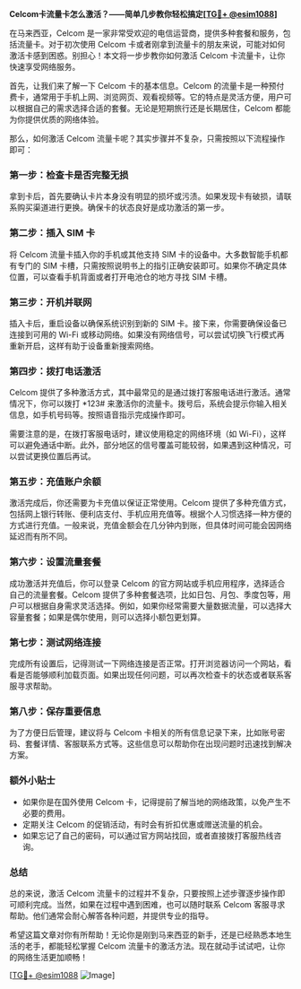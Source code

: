 **Celcom卡流量卡怎么激活？——简单几步教你轻松搞定[[TG💪+ @esim1088](https://t.me/s/esim1088)]**

在马来西亚，Celcom 是一家非常受欢迎的电信运营商，提供多种套餐和服务，包括流量卡。对于初次使用 Celcom 卡或者刚拿到流量卡的朋友来说，可能对如何激活卡感到困惑。别担心！本文将一步步教你如何激活 Celcom 卡流量卡，让你快速享受网络服务。

首先，让我们来了解一下 Celcom 卡的基本信息。Celcom 的流量卡是一种预付费卡，通常用于手机上网、浏览网页、观看视频等。它的特点是灵活方便，用户可以根据自己的需求选择合适的套餐。无论是短期旅行还是长期居住，Celcom 都能为你提供优质的网络体验。

那么，如何激活 Celcom 流量卡呢？其实步骤并不复杂，只需按照以下流程操作即可：

### **第一步：检查卡是否完整无损**
拿到卡后，首先要确认卡片本身没有明显的损坏或污渍。如果发现卡有破损，请联系购买渠道进行更换。确保卡的状态良好是成功激活的第一步。

### **第二步：插入 SIM 卡**
将 Celcom 流量卡插入你的手机或其他支持 SIM 卡的设备中。大多数智能手机都有专门的 SIM 卡槽，只需按照说明书上的指引正确安装即可。如果你不确定具体位置，可以查看手机背面或者打开电池仓的地方寻找 SIM 卡槽。

### **第三步：开机并联网**
插入卡后，重启设备以确保系统识别到新的 SIM 卡。接下来，你需要确保设备已连接到可用的 Wi-Fi 或移动网络。如果没有网络信号，可以尝试切换飞行模式再重新开启，这样有助于设备重新搜索网络。

### **第四步：拨打电话激活**
Celcom 提供了多种激活方式，其中最常见的是通过拨打客服电话进行激活。通常情况下，你可以拨打 *123# 来激活你的流量卡。拨号后，系统会提示你输入相关信息，如手机号码等。按照语音指示完成操作即可。

需要注意的是，在拨打客服电话时，建议使用稳定的网络环境（如 Wi-Fi），这样可以避免通话中断。此外，部分地区的信号覆盖可能较弱，如果遇到这种情况，可以尝试更换位置后再试。

### **第五步：充值账户余额**
激活完成后，你还需要为卡充值以保证正常使用。Celcom 提供了多种充值方式，包括网上银行转账、便利店支付、手机应用充值等。根据个人习惯选择一种方便的方式进行充值。一般来说，充值金额会在几分钟内到账，但具体时间可能会因网络延迟而有所不同。

### **第六步：设置流量套餐**
成功激活并充值后，你可以登录 Celcom 的官方网站或手机应用程序，选择适合自己的流量套餐。Celcom 提供了多种套餐选项，比如日包、月包、季度包等，用户可以根据自身需求灵活选择。例如，如果你经常需要大量数据流量，可以选择大容量套餐；如果是偶尔使用，则可以选择小额包更划算。

### **第七步：测试网络连接**
完成所有设置后，记得测试一下网络连接是否正常。打开浏览器访问一个网站，看看是否能够顺利加载页面。如果出现任何问题，可以再次检查卡的状态或者联系客服寻求帮助。

### **第八步：保存重要信息**
为了方便日后管理，建议将与 Celcom 卡相关的所有信息记录下来，比如账号密码、套餐详情、客服联系方式等。这些信息可以帮助你在出现问题时迅速找到解决方案。

### **额外小贴士**
- 如果你是在国外使用 Celcom 卡，记得提前了解当地的网络政策，以免产生不必要的费用。
- 定期关注 Celcom 的促销活动，有时会有折扣优惠或赠送流量的机会。
- 如果忘记了自己的密码，可以通过官方网站找回，或者直接拨打客服热线咨询。

### **总结**
总的来说，激活 Celcom 流量卡的过程并不复杂，只要按照上述步骤逐步操作即可顺利完成。当然，如果在过程中遇到困难，也可以随时联系 Celcom 客服寻求帮助。他们通常会耐心解答各种问题，并提供专业的指导。

希望这篇文章对你有所帮助！无论你是刚到马来西亚的新手，还是已经熟悉本地生活的老手，都能轻松掌握 Celcom 流量卡的激活方法。现在就动手试试吧，让你的网络生活更加顺畅！

[[TG💪+ @esim1088](https://t.me/s/esim1088) ![Image](https://i.postimg.cc/4NQfJmqS/Snipaste-2025-05-13-00-14-12.png)]